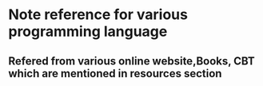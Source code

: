 # Note reference for various programming language
## Refered from various online website,Books, CBT which are mentioned in resources section
